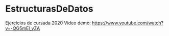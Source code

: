 # EstructurasDeDatos
Ejercicios de cursada 2020
Video demo: https://www.youtube.com/watch?v=-QG5mEl_yZA
